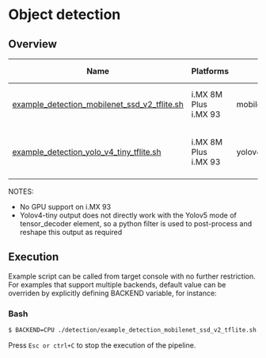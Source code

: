 # Object detection

## Overview
Name | Platforms | Model | ML engine | Backend | Features
--- | --- | --- | --- | --- | ---
[example_detection_mobilenet_ssd_v2_tflite.sh](./example_detection_mobilenet_ssd_v2_tflite.sh) | i.MX 8M Plus <br> i.MX 93 | mobilenet_ssd_v2 | TFLite | NPU (defaut)<br>GPU<br>CPU<br> | camera<br>gst-launch<br>
[example_detection_yolo_v4_tiny_tflite.sh](./example_detection_yolo_v4_tiny_tflite.sh) | i.MX 8M Plus <br> i.MX 93 | yolov4_tiny | TFLite | NPU (defaut)<br>CPU<br> | camera<br>gst-launch<br>[custom python tensor_filter](./postprocess_yolov4_tiny.py)

NOTES:
* No GPU support on i.MX 93
* Yolov4-tiny output does not directly work with the Yolov5 mode of tensor_decoder element, so a python filter is used to post-process and reshape this output as required
 
## Execution 
Example script can be called from target console with no further restriction. For examples that support multiple backends, default value can be overriden by explicitly defining BACKEND variable, for instance:
### Bash
```bash
$ BACKEND=CPU ./detection/example_detection_mobilenet_ssd_v2_tflite.sh
```


Press ```Esc or ctrl+C``` to stop the execution of the pipeline.
